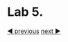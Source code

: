 # Lab 5.

[:arrow_backward: previous](../lab4-configuration/LAB.md)  [next :arrow_forward:](../lab6-volumes/LAB.md)